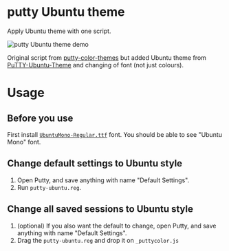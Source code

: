 # putty Ubuntu theme
Apply Ubuntu theme with one script.

![putty Ubuntu theme demo](https://user-images.githubusercontent.com/12980409/139436785-28d1ef26-c72c-4fca-bb82-3bea425f8ab7.png)

Original script from [putty-color-themes](https://github.com/AlexAkulov/putty-color-themes) but added Ubuntu theme from [PuTTY-Ubuntu-Theme](https://github.com/wlvchandler/PuTTY-Ubuntu-Theme) and changing of font (not just colours).


# Usage
## Before you use
First install [`UbuntuMono-Regular.ttf`](https://fonts.google.com/specimen/Ubuntu+Mono) font. You should be able to see "Ubuntu Mono" font.

## Change default settings to Ubuntu style
1. Open Putty, and save anything with name "Default Settings".
2. Run `putty-ubuntu.reg`.

## Change all saved sessions to Ubuntu style
1. (optional) If you also want the default to change, open Putty, and save anything with name "Default Settings".
2. Drag the `putty-ubuntu.reg` and drop it on `_puttycolor.js`
